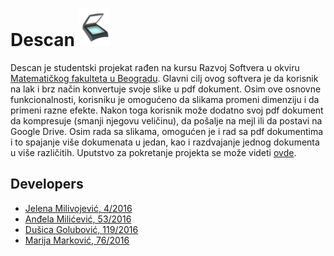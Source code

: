 # Descan <img src="Descan/resources/icons/skener.png" width="50" height="60">

Descan je studentski projekat rađen na kursu Razvoj Softvera u okviru [Matematičkog fakulteta u Beogradu](http://www.matf.bg.ac.rs/). Glavni cilj ovog softvera je da korisnik na lak i brz način konvertuje svoje slike u pdf dokument. Osim ove osnovne funkcionalnosti, korisniku je omogućeno da slikama promeni dimenziju i da primeni razne efekte. Nakon toga korisnik može dodatno svoj pdf dokument da kompresuje (smanji njegovu veličinu), da pošalje na mejl ili da postavi na Google Drive. Osim rada sa slikama, omogućen je i rad sa pdf dokumentima i to spajanje više dokumenata u jedan, kao i razdvajanje jednog dokumenta u više različitih. Uputstvo za pokretanje projekta se može videti [ovde](https://gitlab.com/matf-bg-ac-rs/course-rs/projects-2020-2021/07-descan/-/wikis/Instalacija-i-pokretanje).

## Developers

- [Jelena Milivojević, 4/2016](https://gitlab.com/ratspeaker)
- [Anđela Milićević, 53/2016](https://gitlab.com/andjaam)
- [Dušica Golubović, 119/2016](https://gitlab.com/golubovicd)
- [Marija Marković, 76/2016](https://gitlab.com/marija.markovic)
